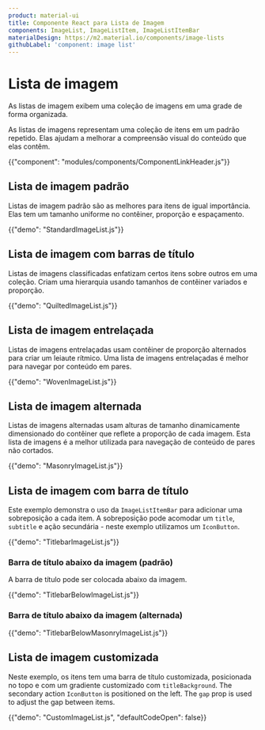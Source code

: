 ```yaml
---
product: material-ui
title: Componente React para Lista de Imagem
components: ImageList, ImageListItem, ImageListItemBar
materialDesign: https://m2.material.io/components/image-lists
githubLabel: 'component: image list'
---
```


# Lista de imagem

<p class="description">As listas de imagem exibem uma coleção de imagens em uma grade de forma organizada.</p>

As listas de imagens representam uma coleção de itens em um padrão repetido. Elas ajudam a melhorar a compreensão visual do conteúdo que elas contêm.

{{"component": "modules/components/ComponentLinkHeader.js"}}

## Lista de imagem padrão

Listas de imagem padrão são as melhores para itens de igual importância. Elas tem um tamanho uniforme no contêiner, proporção e espaçamento.

{{"demo": "StandardImageList.js"}}

## Lista de imagem com barras de título

Listas de imagens classificadas enfatizam certos itens sobre outros em uma coleção. Criam uma hierarquia usando tamanhos de contêiner variados e proporção.

{{"demo": "QuiltedImageList.js"}}

## Lista de imagem entrelaçada

Listas de imagens entrelaçadas usam contêiner de proporção alternados para criar um leiaute rítmico. Uma lista de imagens entrelaçadas é melhor para navegar por conteúdo em pares.

{{"demo": "WovenImageList.js"}}

## Lista de imagem alternada

Listas de imagens alternadas usam alturas de tamanho dinamicamente dimensionado do contêiner que reflete a proporção de cada imagem. Esta lista de imagens é a melhor utilizada para navegação de conteúdo de pares não cortados.

{{"demo": "MasonryImageList.js"}}

## Lista de imagem com barra de título

Este exemplo demonstra o uso da `ImageListItemBar` para adicionar uma sobreposição a cada item. A sobreposição pode acomodar um `title`, `subtitle` e ação secundária - neste exemplo utilizamos um `IconButton`.

{{"demo": "TitlebarImageList.js"}}

### Barra de título abaixo da imagem (padrão)

A barra de título pode ser colocada abaixo da imagem.

{{"demo": "TitlebarBelowImageList.js"}}

### Barra de título abaixo da imagem (alternada)

{{"demo": "TitlebarBelowMasonryImageList.js"}}

## Lista de imagem customizada

Neste exemplo, os itens tem uma barra de título customizada, posicionada no topo e com um gradiente customizado com `titleBackground`. The secondary action `IconButton` is positioned on the left. The `gap` prop is used to adjust the gap between items.

{{"demo": "CustomImageList.js", "defaultCodeOpen": false}}

